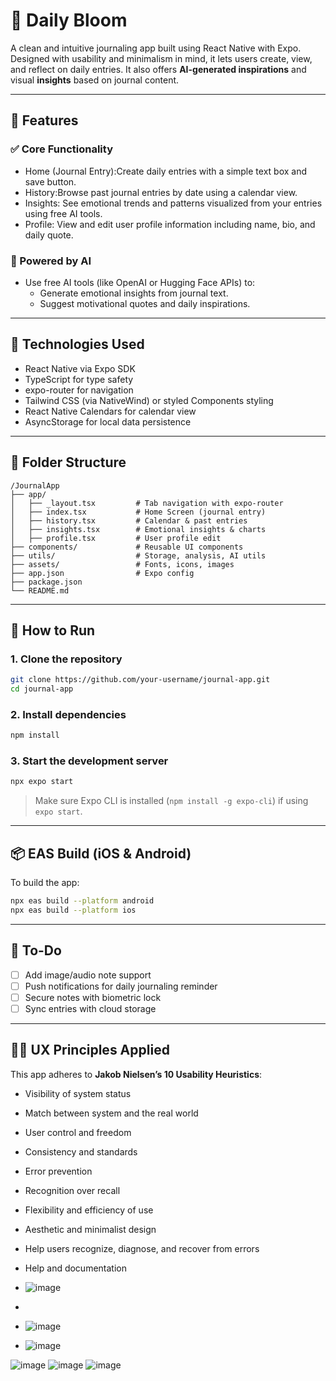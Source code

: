 
# 📔 Daily Bloom

A clean and intuitive journaling app built using React Native with Expo. Designed with usability and minimalism in mind, it lets users create, view, and reflect on daily entries. It also offers **AI-generated inspirations** and visual **insights** based on journal content.

---

## 🚀 Features

### ✅ Core Functionality
- Home (Journal Entry):Create daily entries with a simple text box and save button.
- History:Browse past journal entries by date using a calendar view.
- Insights: See emotional trends and patterns visualized from your entries using free AI tools.
- Profile: View and edit user profile information including name, bio, and daily quote.

### 🧠 Powered by AI
- Use free AI tools (like OpenAI or Hugging Face APIs) to:
  - Generate emotional insights from journal text.
  - Suggest motivational quotes and daily inspirations.

---

## 🧩 Technologies Used

- React Native via Expo SDK
- TypeScript for type safety
- expo-router for navigation
- Tailwind CSS (via NativeWind) or styled Components styling
- React Native Calendars for calendar view
- AsyncStorage for local data persistence

---

## 📁 Folder Structure

```
/JournalApp
├── app/
│   ├── _layout.tsx         # Tab navigation with expo-router
│   ├── index.tsx           # Home Screen (journal entry)
│   ├── history.tsx         # Calendar & past entries
│   ├── insights.tsx        # Emotional insights & charts
│   ├── profile.tsx         # User profile edit
├── components/             # Reusable UI components
├── utils/                  # Storage, analysis, AI utils
├── assets/                 # Fonts, icons, images
├── app.json                # Expo config
├── package.json
└── README.md
```

---

## 🔄 How to Run

### 1. Clone the repository
```bash
git clone https://github.com/your-username/journal-app.git
cd journal-app
```

### 2. Install dependencies
```bash
npm install
```

### 3. Start the development server
```bash
npx expo start
```

> Make sure Expo CLI is installed (`npm install -g expo-cli`) if using `expo start`.

---

## 📦 EAS Build (iOS & Android)

To build the app:
```bash
npx eas build --platform android
npx eas build --platform ios
```

---

## 📌 To-Do

- [ ] Add image/audio note support
- [ ] Push notifications for daily journaling reminder
- [ ] Secure notes with biometric lock
- [ ] Sync entries with cloud storage

---

## 🧑‍🎨 UX Principles Applied

This app adheres to **Jakob Nielsen’s 10 Usability Heuristics**:
- Visibility of system status
- Match between system and the real world
- User control and freedom
- Consistency and standards
- Error prevention
- Recognition over recall
- Flexibility and efficiency of use
- Aesthetic and minimalist design
- Help users recognize, diagnose, and recover from errors
- Help and documentation

- ![image](https://github.com/user-attachments/assets/cbeb5a04-46ce-4aab-b986-1b4459c3e542)
-
- ![image](https://github.com/user-attachments/assets/06b24812-f56b-4e3d-acc9-683f56f75f1c)

- ![image](https://github.com/user-attachments/assets/214294f2-1c1c-4109-a9be-eac80339ae22)




![image](https://github.com/user-attachments/assets/22e47c02-d151-4a17-b8b4-94835021623e)
![image](https://github.com/user-attachments/assets/898d0afa-18d2-40bb-a23c-861a85a2f9b8)
![image](https://github.com/user-attachments/assets/a8571bb1-23ed-475f-8fc3-c2b9664a4f5c)



